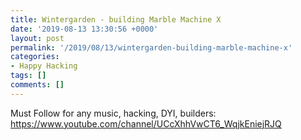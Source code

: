 ```yaml
---
title: Wintergarden - building Marble Machine X
date: '2019-08-13 13:30:56 +0000'
layout: post
permalink: '/2019/08/13/wintergarden-building-marble-machine-x'
categories:
- Happy Hacking
tags: []
comments: []
---
```

Must Follow for any music, hacking, DYI, builders: <https://www.youtube.com/channel/UCcXhhVwCT6_WqjkEniejRJQ>
